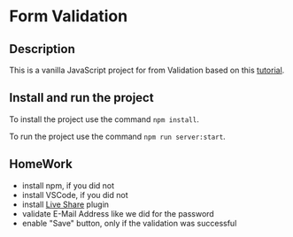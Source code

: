 # Form Validation

## Description

This is a vanilla JavaScript project for from Validation based on this [tutorial](https://www.w3schools.com/howto/tryit.asp?filename=tryhow_js_password_val).

## Install and run the project

To install the project use the command `npm install`.

To run the project use the command `npm run server:start`.

## HomeWork

- install npm, if you did not
- install VSCode, if you did not
- install [Live Share](https://marketplace.visualstudio.com/items?itemName=MS-vsliveshare.vsliveshare) plugin
- validate E-Mail Address like we did for the password
- enable "Save" button, only if the validation was successful
